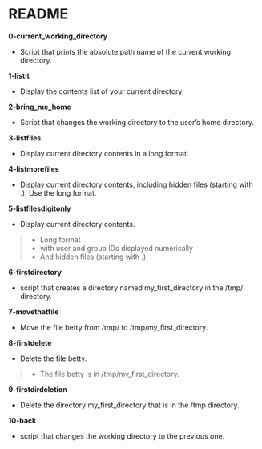 # README

**0-current_working_directory**
* Script that prints the absolute path name of the current working directory.

**1-listit**
* Display the contents list of your current directory.

**2-bring_me_home**
* Script that changes the working directory to the user’s home directory.

**3-listfiles**
* Display current directory contents in a long format.

**4-listmorefiles**
* Display current directory contents, including hidden files (starting with .). Use the long format.

**5-listfilesdigitonly**
* Display current directory contents.

> * Long format
> * with user and group IDs displayed numerically
> * And hidden files (starting with .)

**6-firstdirectory**
* script that creates a directory named my_first_directory in the /tmp/ directory.

**7-movethatfile**
* Move the file betty from /tmp/ to /tmp/my_first_directory.

**8-firstdelete**
* Delete the file betty.

> * The file betty is in /tmp/my_first_directory.

**9-firstdirdeletion**
* Delete the directory my_first_directory that is in the /tmp directory.

**10-back**
* script that changes the working directory to the previous one.
